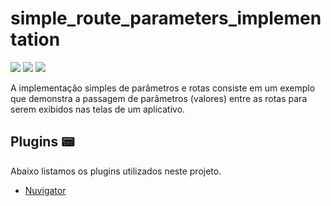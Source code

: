 # simple_route_parameters_implementation

![](https://img.shields.io/badge/-dart-blue?style=flat-square&logo=dart)
![](https://img.shields.io/badge/-flutter-blue?style=flat-square&logo=flutter)
![](https://img.shields.io/badge/-Nuvigator-purple?style=flat-square&logo=Nuvigator)

A implementação simples de parâmetros e rotas consiste em um exemplo que demonstra a passagem de parâmetros (valores) entre as rotas para serem exibidos nas telas de um aplicativo.


## Plugins 📟

Abaixo listamos os plugins utilizados neste projeto.

- [Nuvigator](https://github.com/nubank/nuvigator)
